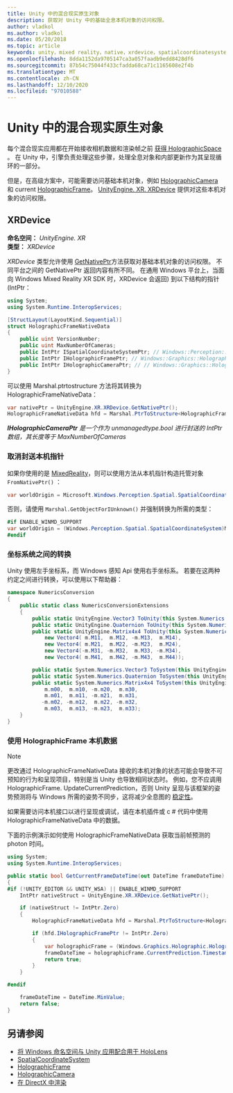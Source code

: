 ```yaml
---
title: Unity 中的混合现实原生对象
description: 获取对 Unity 中的基础全息本机对象的访问权限。
author: vladkol
ms.author: vladkol
ms.date: 05/20/2018
ms.topic: article
keywords: unity，mixed reality，native，xrdevice，spatialcoordinatesystem，holographicframe，holographiccamera，ispatialcoordinatesystem，iholographicframe，iholographiccamera，getnativeptr，mixed reality 耳机，windows mixed reality 耳机，虚拟现实耳机
ms.openlocfilehash: 8dda1152da9705147ca3a057faadb9edd8428df6
ms.sourcegitcommit: 87b54c75044f433cfadda68ca71c1165608e2f4b
ms.translationtype: MT
ms.contentlocale: zh-CN
ms.lasthandoff: 12/10/2020
ms.locfileid: "97010588"
---
```

# <a name="mixed-reality-native-objects-in-unity"></a>Unity 中的混合现实原生对象

每个混合现实应用都在开始接收相机数据和渲染帧之前 [获得 HolographicSpace](../native/getting-a-holographicspace.md) 。 在 Unity 中，引擎负责处理这些步骤，处理全息对象和内部更新作为其呈现循环的一部分。

但是，在高级方案中，可能需要访问基础本机对象，例如 <a href="https://docs.microsoft.com/uwp/api/windows.graphics.holographic.holographiccamera" target="_blank">HolographicCamera</a> 和 current <a href="https://docs.microsoft.com/uwp/api/windows.graphics.holographic.holographicframe" target="_blank">HolographicFrame</a>。 <a href="https://docs.unity3d.com/ScriptReference/XR.XRDevice.html" target="_blank">UnityEngine. XR. XRDevice</a> 提供对这些本机对象的访问权限。

## <a name="xrdevice"></a>XRDevice 

**命名空间：** *UnityEngine. XR*<br>
**类型：** *XRDevice*

*XRDevice* 类型允许使用 <a href="https://docs.unity3d.com/ScriptReference/XR.XRDevice.GetNativePtr.html" target="_blank">GetNativePtr</a>方法获取对基础本机对象的访问权限。 不同平台之间的 GetNativePtr 返回内容有所不同。 在通用 Windows 平台上，当面向 Windows Mixed Reality XR SDK 时，XRDevice 会返回) 到以下结构的指针 (IntPtr： 

```cs
using System;
using System.Runtime.InteropServices;

[StructLayout(LayoutKind.Sequential)]
struct HolographicFrameNativeData
{
    public uint VersionNumber;
    public uint MaxNumberOfCameras;
    public IntPtr ISpatialCoordinateSystemPtr; // Windows::Perception::Spatial::ISpatialCoordinateSystem
    public IntPtr IHolographicFramePtr; // Windows::Graphics::Holographic::IHolographicFrame 
    public IntPtr IHolographicCameraPtr; // // Windows::Graphics::Holographic::IHolographicCamera
}
```
可以使用 Marshal.ptrtostructure 方法将其转换为 HolographicFrameNativeData：
```cs
var nativePtr = UnityEngine.XR.XRDevice.GetNativePtr();
HolographicFrameNativeData hfd = Marshal.PtrToStructure<HolographicFrameNativeData>(nativePtr);
```
***IHolographicCameraPtr** 是一个作为 unmanagedtype.bool 进行封送的 IntPtr 数组，其长度等于 MaxNumberOfCameras* 

### <a name="unmarshaling-native-pointers"></a>取消封送本机指针

如果你使用的是 [MixedReality](https://www.nuget.org/packages/Microsoft.Windows.MixedReality.DotNetWinRT)，则可以使用方法从本机指针构造托管对象 `FromNativePtr()` ：

```cs
var worldOrigin = Microsoft.Windows.Perception.Spatial.SpatialCoordinateSystem.FromNativePtr(hfd.ISpatialCoordinateSystemPtr);
```

否则，请使用 `Marshal.GetObjectForIUnknown()` 并强制转换为所需的类型：

```cs
#if ENABLE_WINMD_SUPPORT
var worldOrigin = (Windows.Perception.Spatial.SpatialCoordinateSystem)Marshal.GetObjectForIUnknown(hfd.ISpatialCoordinateSystemPtr);
#endif
```

### <a name="converting-between-coordinate-systems"></a>坐标系统之间的转换

Unity 使用左手坐标系，而 Windows 感知 Api 使用右手坐标系。 若要在这两种约定之间进行转换，可以使用以下帮助器：

```cs
namespace NumericsConversion
{
    public static class NumericsConversionExtensions
    {
        public static UnityEngine.Vector3 ToUnity(this System.Numerics.Vector3 v) => new UnityEngine.Vector3(v.X, v.Y, -v.Z);
        public static UnityEngine.Quaternion ToUnity(this System.Numerics.Quaternion q) => new UnityEngine.Quaternion(-q.X, -q.Y, q.Z, q.W);
        public static UnityEngine.Matrix4x4 ToUnity(this System.Numerics.Matrix4x4 m) => new UnityEngine.Matrix4x4(
            new Vector4( m.M11,  m.M12, -m.M13,  m.M14),
            new Vector4( m.M21,  m.M22, -m.M23,  m.M24),
            new Vector4(-m.M31, -m.M32,  m.M33, -m.M34),
            new Vector4( m.M41,  m.M42, -m.M43,  m.M44));

        public static System.Numerics.Vector3 ToSystem(this UnityEngine.Vector3 v) => new System.Numerics.Vector3(v.x, v.y, -v.z);
        public static System.Numerics.Quaternion ToSystem(this UnityEngine.Quaternion q) => new System.Numerics.Quaternion(-q.x, -q.y, q.z, q.w);
        public static System.Numerics.Matrix4x4 ToSystem(this UnityEngine.Matrix4x4 m) => new System.Numerics.Matrix4x4(
            m.m00,  m.m10, -m.m20,  m.m30,
            m.m01,  m.m11, -m.m21,  m.m31,
           -m.m02, -m.m12,  m.m22, -m.m32,
            m.m03,  m.m13, -m.m23,  m.m33);
    }
}
```

### <a name="using-holographicframe-native-data"></a>使用 HolographicFrame 本机数据

> [!NOTE]
> 更改通过 HolographicFrameNativeData 接收的本机对象的状态可能会导致不可预知的行为和呈现项目，特别是当 Unity 也导致相同状态时。  例如，您不应调用 HolographicFrame. UpdateCurrentPrediction，否则 Unity 呈现与该框架的姿势预测将与 Windows 所需的姿势不同步，这将减少全息图的 [稳定性](../platform-capabilities-and-apis/hologram-stability.md)。

如果需要访问本机接口以进行呈现或调试，请在本机插件或 c # 代码中使用 HolographicFrameNativeData 中的数据。 

下面的示例演示如何使用 HolographicFrameNativeData 获取当前帧预测的 photon 时间。 

```cs
using System;
using System.Runtime.InteropServices;

public static bool GetCurrentFrameDateTime(out DateTime frameDateTime)
{
#if (!UNITY_EDITOR && UNITY_WSA) || ENABLE_WINMD_SUPPORT
    IntPtr nativeStruct = UnityEngine.XR.XRDevice.GetNativePtr();

    if (nativeStruct != IntPtr.Zero)
    {
        HolographicFrameNativeData hfd = Marshal.PtrToStructure<HolographicFrameNativeData>(nativeStruct);

        if (hfd.IHolographicFramePtr != IntPtr.Zero)
        {
            var holographicFrame = (Windows.Graphics.Holographic.HolographicFrame)Marshal.GetObjectForIUnknown(hfd.IHolographicFramePtr);
            frameDateTime = holographicFrame.CurrentPrediction.Timestamp.TargetTime.DateTime;
            return true;
        }
    }

#endif

    frameDateTime = DateTime.MinValue;
    return false;
}

```

## <a name="see-also"></a>另请参阅
* [将 Windows 命名空间与 Unity 应用配合用于 HoloLens](using-the-windows-namespace-with-unity-apps-for-hololens.md)
* <a href="https://docs.microsoft.com/uwp/api/windows.perception.spatial.spatialcoordinatesystem" target="_blank">SpatialCoordinateSystem</a>
* <a href="https://docs.microsoft.com/uwp/api/windows.graphics.holographic.holographicframe" target="_blank">HolographicFrame</a>
* <a href="https://docs.microsoft.com/uwp/api/windows.graphics.holographic.holographiccamera" target="_blank">HolographicCamera</a>
* [在 DirectX 中渲染](../native/rendering-in-directx.md)
